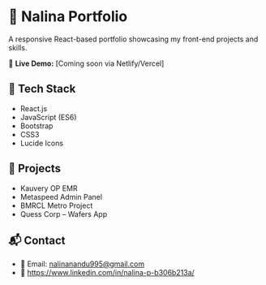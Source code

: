 # 💼 Nalina Portfolio

A responsive React-based portfolio showcasing my front-end projects and skills.

🔗 **Live Demo:** [Coming soon via Netlify/Vercel]

## 🚀 Tech Stack
- React.js
- JavaScript (ES6)
- Bootstrap
- CSS3
- Lucide Icons

## 📂 Projects
- Kauvery OP EMR
- Metaspeed Admin Panel
- BMRCL Metro Project
- Quess Corp – Wafers App

## 📬 Contact
- 📧 Email: nalinanandu995@gmail.com
- 💼 https://www.linkedin.com/in/nalina-p-b306b213a/

